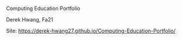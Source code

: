 Computing Education Portfolio

Derek Hwang, Fa21

Site: https://derek-hwang27.github.io/Computing-Education-Portfolio/
